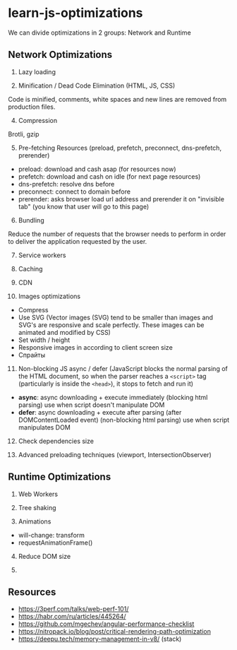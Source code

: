 # learn-js-optimizations

We can divide optimizations in 2 groups: Network and Runtime

## Network Optimizations ##

1. Lazy loading

2. Minification / Dead Code Elimination (HTML, JS, CSS)

Code is minified, comments, white spaces and new lines are removed from production files.

4. Compression

Brotli, gzip

5. Pre-fetching Resources (preload, prefetch, preconnect, dns-prefetch, prerender)
- preload: download and cash asap (for resources now)
- prefetch: download and cash on idle (for next page resources)
- dns-prefetch: resolve dns before
- preconnect: connect to domain before
- prerender: asks browser load url address and prerender it on "invisible tab" (you know that user will go to this page)


6. Bundling

Reduce the number of requests that the browser needs to perform in order to deliver the application requested by the user.

7. Service workers

8. Caching

9. CDN

10. Images optimizations
- Compress
- Use SVG (Vector images (SVG) tend to be smaller than images and SVG's are responsive and scale perfectly. These images can be animated and modified by CSS)
- Set width / height
- Responsive images in according to client screen size
- Спрайты

11. Non-blocking JS
async / defer (JavaScript blocks the normal parsing of the HTML document, so when the parser reaches a `<script>` tag (particularly is inside the `<head>`), it stops to fetch and run it)
- **async**: async downloading + execute immediately (blocking html parsing)
    use when script doesn't manipulate DOM
- **defer**: async downloading + execute after parsing (after DOMContentLoaded event) (non-blocking html parsing)
    use when script manipulates DOM

12. Check dependencies size

13. Advanced preloading techniques (viewport, IntersectionObserver)


## Runtime Optimizations ##

1. Web Workers

2. Tree shaking

3. Animations
- will-change: transform
- requestAnimationFrame()

4. Reduce DOM size

5. 




## Resources
- https://3perf.com/talks/web-perf-101/
- https://habr.com/ru/articles/445264/
- https://github.com/mgechev/angular-performance-checklist
- https://nitropack.io/blog/post/critical-rendering-path-optimization
- https://deepu.tech/memory-management-in-v8/ (stack)
